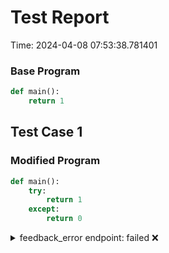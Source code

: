 # Test Report

Time: 2024-04-08 07:53:38.781401

### Base Program

```py
def main():
	return 1
```

## Test Case 1

### Modified Program

```py
def main():
	try:
		return 1
	except:
		return 0
```

<details>
<summary>feedback_error endpoint: failed ❌</summary>

Request Body: 
```json
{
    "language": "py",
    "reference_solution": "{\"importStatements\": [], \"fncs\": {\"main\": {\"name\": \"main\", \"rettype\": \"*\", \"initloc\": 1, \"endloc\": 0, \"params\": [], \"locexprs\": {\"1\": [{\"val0\": \"$ret\", \"val1\": {\"value\": \"1\", \"line\": 2, \"tokentype\": \"Constant\"}, \"valueArray\": [\"$ret\", {\"value\": \"1\", \"line\": 2}], \"valueList\": [\"$ret\", {\"value\": \"1\", \"line\": 2}]}]}, \"loctrans\": {\"1\": {}}, \"locdescs\": {\"1\": \"around the beginning of function 'main'\"}, \"types\": {}}}}",
    "student_solution": "{\"importStatements\": [], \"fncs\": {\"main\": {\"name\": \"main\", \"rettype\": \"*\", \"initloc\": 1, \"endloc\": 0, \"params\": [], \"locexprs\": {\"1\": [{\"val0\": \"$ret\", \"val1\": {\"value\": \"0\", \"line\": 5, \"tokentype\": \"Constant\"}, \"valueArray\": [\"$ret\", {\"value\": \"0\", \"line\": 5}], \"valueList\": [\"$ret\", {\"value\": \"0\", \"line\": 5}]}]}, \"loctrans\": {\"1\": {}}, \"locdescs\": {\"1\": \"around the beginning of function 'main'\"}, \"types\": {}}}}",
    "function": "main",
    "inputs": "[]",
    "args": "[[], [], [], [], [], [], [], [], [], []]"
}
```

Message: 
```
Feedback error endpoint failed
```

Actual Output: 
```json
[
    {
        "lineNumber": 5,
        "hintStrings": [
            "Incorrect return value"
        ]
    }
]
```

</details>

